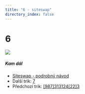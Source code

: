 ```yaml
---
title: "6 - siteswap"
directory_index: false
---
```


# 6

![](/animace/siteswap/6.gif)

##### Kam dál

- [Siteswap - podrobný návod](/siteswap.html "Podrobné vysvětlení siteswapů..")
- Další trik: [7](7.html "Siteswap 7")
- Předchozí trik: [\[987\]313124\[22\]3](987_313124_22_3.html "Siteswap [987]313124[22]3")

